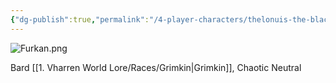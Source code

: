 ```yaml
---
{"dg-publish":true,"permalink":"/4-player-characters/thelonuis-the-blackwater/"}
---
```


![Furkan.png](/img/user/z.%20Assets/Furkan.png)

Bard [[1. Vharren World Lore/Races/Grimkin\|Grimkin]], Chaotic Neutral

